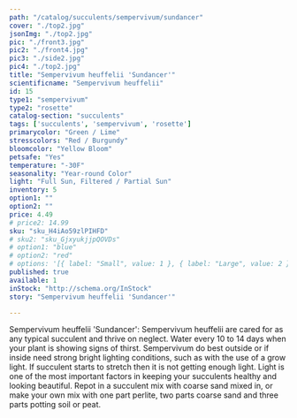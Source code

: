 ```yaml
---
path: "/catalog/succulents/sempervivum/sundancer"
cover: "./top2.jpg"
jsonImg: "./top2.jpg"
pic: "./front3.jpg"
pic2: "./front4.jpg"
pic3: "./side2.jpg"
pic4: "./top2.jpg"
title: "Sempervivum heuffelii 'Sundancer'"
scientificname: "Sempervivum heuffelii"
id: 15
type1: "sempervivum"
type2: "rosette"
catalog-section: "succulents"
tags: ['succulents', 'sempervivum', 'rosette']
primarycolor: "Green / Lime"
stresscolors: "Red / Burgundy"
bloomcolor: "Yellow Bloom"
petsafe: "Yes"
temperature: "-30F"
seasonality: "Year-round Color"
light: "Full Sun, Filtered / Partial Sun"
inventory: 5
option1: ""
option2: ""
price: 4.49
# price2: 14.99
sku: "sku_H4iAo59zlPIHFD"
# sku2: "sku_GjxyukjjpQOVDs"
# option1: "blue"
# option2: "red"
# options: '[{ label: "Small", value: 1 }, { label: "Large", value: 2 }]'
published: true
available: 1
inStock: "http://schema.org/InStock"
story: "Sempervivum heuffelii 'Sundancer'"

---
```

Sempervivum heuffelii 'Sundancer': Sempervivum heuffelii are cared for as any typical succulent and thrive on neglect. Water every 10 to 14 days when your plant is showing signs of thirst. Sempervivum do best outside or if inside need strong bright lighting conditions, such as with the use of a grow light. If succulent starts to stretch then it is not getting enough light. Light is one of the most important factors in keeping your succulents healthy and looking beautiful. Repot in a succulent mix with coarse sand mixed in, or make your own mix with one part perlite, two parts coarse sand and three parts potting soil or peat.